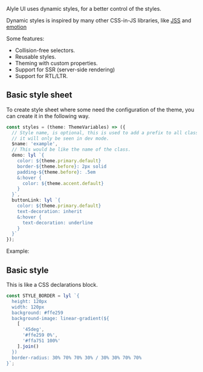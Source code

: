 <p>
  Alyle UI uses dynamic styles, for a better control of the styles.
</p>

<p>
  Dynamic styles is inspired by many other CSS-in-JS libraries, like <a
  href="https://cssinjs.org"
  target="_blank"
  rel="noopener nofollow">JSS</a> and <a
  href="https://emotion.sh/"
  target="_blank"
  rel="noopener nofollow">emotion</a>
</p>

Some features:

* Collision-free selectors.
* Reusable styles.
* Theming with custom properties.
* Support for SSR (server-side rendering)
* Support for RTL/LTR.

<h2 lyTyp="headline" gutter>Basic style sheet</h2>

To create style sheet where some need the configuration of the theme, you can create it in the following way.

```ts
const styles = (theme: ThemeVariables) => ({
  // Style name, is optional, this is used to add a prefix to all classes,
  // it will only be seen in dev mode.
  $name: 'example',
  // This would be like the name of the class.
  demo: lyl `{
    color: ${theme.primary.default}
    border-${theme.before}: 2px solid
    padding-${theme.before}: .5em
    &:hover {
      color: ${theme.accent.default}
    }
  }`,
  buttonLink: lyl `{
    color: ${theme.primary.default}
    text-decoration: inherit
    &:hover {
      text-decoration: underline
    }
  }`
});
```

<p>
  Example:
</p>
<demo-view path="docs/customization/dynamic-styles/ds-basic">
  <aui-ds-basic></aui-ds-basic>
</demo-view>

<h2 lyTyp="headline" gutter>Basic style</h2>
<p>
  This is like a CSS declarations block.
</p>

```ts
const STYLE_BORDER = lyl `{
  height: 120px
  width: 120px
  background: #ffe259
  background-image: linear-gradient(${
    [
      '45deg',
      '#ffe259 0%',
      '#ffa751 100%'
    ].join()
  })
  border-radius: 30% 70% 70% 30% / 30% 30% 70% 70%
}`;
```

<demo-view path="docs/customization/dynamic-styles/ds-css-declarations-block">
  <aui-ds-css-declarations-block></aui-ds-css-declarations-block>
</demo-view>